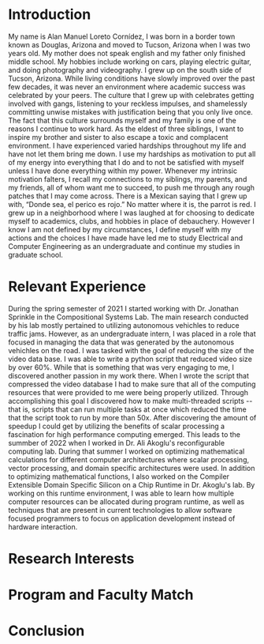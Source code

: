 # Introduction
My name is Alan Manuel Loreto Cornídez, I was born in a border town known as Douglas, Arizona and moved to Tucson, Arizona when I was two years old. My mother does not speak english and my father only finished middle school. My hobbies include working on cars, playing electric guitar, and doing photography and videography. I grew up on the south side of Tucson, Arizona. While living conditions have slowly improved over the past few decades, it was never an environment where academic success was celebrated by your peers. The culture that I grew up with celebrates getting involved with gangs, listening to your reckless impulses, and shamelessly committing unwise mistakes with justification being that you only live once. The fact that this culture surrounds myself and my family is one of the reasons I continue to work hard. As the eldest of three siblings, I want to inspire my brother and sister to also escape a toxic and complacent environment. I have experienced varied hardships throughout my life and have not let them bring me down. I use my hardships as motivation to put all of my energy into everything that I do and to not be satisfied with myself unless I have done everything within my power. Whenever my intrinsic motivation falters, I recall my connections to my siblings, my parents, and my friends, all of whom want me to succeed, to push me through any rough patches that I may come across. There is a Mexican saying that I grew up with, “Donde sea, el perico es rojo.” No matter where it is, the parrot is red. I grew up in a neighborhood where I was laughed at for choosing to dedicate myself to academics, clubs, and hobbies in place of debauchery. However I know I am not defined by my circumstances, I define myself with my actions and the choices I have made have led me to study Electrical and Computer Engineering as an undergraduate and continue my studies in graduate school.


# Relevant Experience
During the spring semester of 2021 I started working with Dr. Jonathan Sprinkle in the Compositional Systems Lab. The main research conducted by his lab mostly pertained to utilizing autonomous vehichles to reduce traffic jams. However, as an undergraduate intern, I was placed in a role that focused in managing the data that was generated by the autonomous vehichles on the road. I was tasked with the goal of reducing the size of the video data base. I was able to write a python script that reduced video size by over 60%. While that is something that was very engaging to me, I discovered another passion in my work there. When I wrote the script that compressed the video database I had to make sure that all of the computing resources that were provided to me were being properly utilized. Through accomplishing this goal I discovered how to make multi-threaded scripts --that is, scripts that can run multiple tasks at once which reduced the time that the script took to run by more than 50x. After discovering the amount of speedup I could get by utilizing the benefits of scalar processing a fascination for high performance computing emerged. This leads to the summber of 2022 when I worked in Dr. Ali Akoglu's reconfigurable computing lab. During that summer I worked on optimizing mathematical calculations for different computer architectures where scalar processing, vector processing, and domain specific architectures were used. In addition to optimizing mathematical functions, I also worked on the Compiler Extensible Domain Specific Silicon on a Chip Runtime in Dr. Akoglu's lab. By working on this runtime environment, I was able to learn how multiple computer resources can be allocated during program runtime, as well as techniques that are present in current technologies to allow software focused programmers to focus on application development instead of hardware interaction.

# Research Interests


# Program and Faculty Match


# Conclusion



